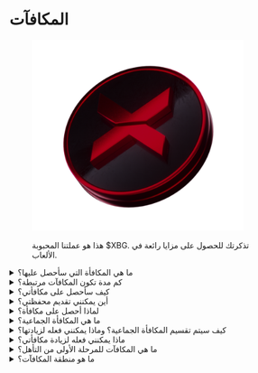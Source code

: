 # المكافآت

<figure><img src="../../.gitbook/assets/XBG_Coin_new.png" alt="" width="375"><figcaption><p>هذا هو عملتنا المحبوبة $XBG. تذكرتك للحصول على مزايا رائعة في الألعاب.</p></figcaption></figure>

<details>

<summary>ما هي المكافأة التي سأحصل عليها؟</summary>

بناءً على إجمالي نقاطك وتحقيق الأهداف الجماعية، ستحصل على مكافأة فردية بعملة $XBG، بالإضافة إلى مكافأة جماعية بعملة $XBG. جميع المكافآت مرتبطة بفترة محددة [محددة](rewards.md#how-long-are-rewards-vested).

![](../../.gitbook/assets/Rewards.png)

</details>

<details>

<summary>كم مدة تكون المكافآت مرتبطة؟</summary>

قريبًا...

</details>

<details>

<summary>كيف سأحصل على مكافأتي؟</summary>

عند انتهاء المؤهل أو الموسم، سيتم إرسال المكافآت إلى المحفظة التي قدمتها، بناءً على ترتيبك النهائي بعد انتهاء المسابقة. ملاحظة: جميع المكافآت مرتبطة بفترة محددة [محددة](rewards.md#how-long-are-rewards-vested).

</details>

<details>

<summary>أين يمكنني تقديم محفظتي؟</summary>

قريبًا...

</details>

<details>

<summary>لماذا أحصل على مكافأة؟</summary>

نكافئك تقديرًا لمشاركتك النشطة ومساهمتك في توسيع مجتمع XBorg وللترويج لعملتنا $XBG.

</details>

<details>

<summary>ما هي المكافأة الجماعية؟</summary>

المكافأة الجماعية هي تجسيد لتقديرنا لجهود المشاركين الجماعية، حيث يتم تعزيز المكافآت عند تحقيق مستويات الأهداف الجماعية خلال الموسم. بناءً على ترتيبك في نهاية الموسم، ستحصل على مكافأة إضافية من الحوض الجماعي.

</details>

<details>

<summary>كيف سيتم تقسيم المكافأة الجماعية؟ وماذا يمكنني فعله لزيادتها؟</summary>

تحدد تقسيم المكافأة الجماعية بناءً على ترتيبك ويمكن زيادتها بشكل جماعي من خلال تحقيق الأهداف الجماعية أو إكمال الإجراءات الفورية. لمزيد من المعلومات، يرجى الاطلاع على [القواعد](rules.md).

</details>

<details>

<summary>ماذا يمكنني فعله لزيادة مكافأتي؟</summary>

أفضل طريقة لزيادة مكافأتك هي الاستمرارية مع الانتشار الفاعل. كلما زادت نطاقك، زاد تصعيدك في قائمة المتصدرين.

</details>

<details>

<summary>ما هي المكافآت للمرحلة الأولى من التأهل؟</summary>

في المرحلة الأولى من التأهل، يبلغ إجمالي المكافآت حتى 100 ألف XBG، مع جزء مرتبط بإكمال الأهداف الجماعية بنجاح.

</details>

<details>

<summary>ما هو منطقة المكافآت؟</summary>

قريبًا...

</details>